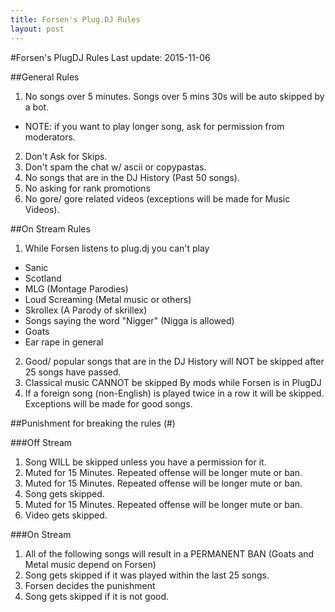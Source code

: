 ```yaml
---
title: Forsen's Plug.DJ Rules
layout: post
---
```

#Forsen's PlugDJ Rules
Last update: 2015-11-06

##General Rules

1. No songs over 5 minutes. Songs over 5 mins 30s will be auto skipped by a bot.
 - NOTE: if you want to play longer song, ask for permission from moderators.
2. Don't Ask for Skips.
3. Don't spam the chat w/ ascii or copypastas.
4. No songs that are in the DJ History (Past 50 songs).
5. No asking for rank promotions
6. No gore/ gore related videos (exceptions will be made for Music Videos).

##On Stream Rules

1. While Forsen listens to plug.dj you can't play
 - Sanic
 - Scotland
 - MLG (Montage Parodies)
 - Loud Screaming (Metal music or others)
 - Skrollex (A Parody of skrillex)
 - Songs saying the word "Nigger" (Nigga is allowed)
 - Goats
 - Ear rape in general
2. Good/ popular songs that are in the DJ History will NOT be skipped after 25 songs have passed.
3. Classical music CANNOT be skipped By mods while Forsen is in PlugDJ
4. If a foreign song (non-English) is played twice in a row it will be skipped.
	Exceptions will be made for good songs.

##Punishment for breaking the rules (#)

###Off Stream

1. Song WILL be skipped unless you have a permission for it.
2. Muted for 15 Minutes. Repeated offense will be longer mute or ban.
3. Muted for 15 Minutes. Repeated offense will be longer mute or ban.
4. Song gets skipped.
5. Muted for 15 Minutes. Repeated offense will be longer mute or ban.
6. Video gets skipped.

###On Stream

1. All of the following songs will result in a PERMANENT BAN (Goats and Metal music depend on Forsen)
2. Song gets skipped if it was played within the last 25 songs. 
3. Forsen decides the punishment
4. Song gets skipped if it is not good.
